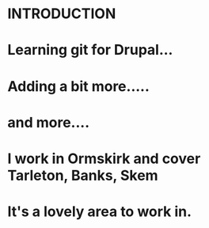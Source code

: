  # INTRODUCTION
 
 # Learning git for Drupal...
 # Adding a bit more.....
 # and more....
 # I work in Ormskirk and cover Tarleton, Banks, Skem
 # It's a lovely area to work in.

